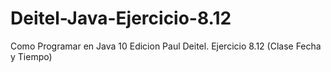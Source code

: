 # Deitel-Java-Ejercicio-8.12
Como Programar en Java 10 Edicion Paul Deitel. Ejercicio 8.12 (Clase Fecha y Tiempo)
